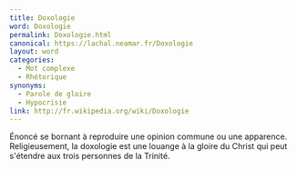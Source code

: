 ```yaml
---
title: Doxologie
word: Doxologie
permalink: Doxologie.html
canonical: https://lachal.neamar.fr/Doxologie
layout: word
categories:
  - Mot complexe
  - Rhétorique
synonyms:
  - Parole de gloire
  - Hypocrisie
link: http://fr.wikipedia.org/wiki/Doxologie
---
```


Énoncé se bornant à reproduire une opinion commune ou une apparence.
Religieusement, la doxologie est une louange à la gloire du Christ qui peut s'étendre aux trois personnes de la Trinité.

